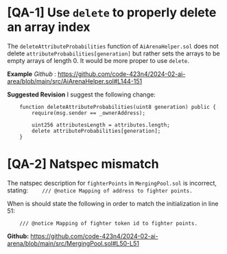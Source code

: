 # [QA-1] Use `delete` to properly delete an array index
The `deleteAttributeProbabilities` function of `AiArenaHelper.sol` does not delete `attributeProbabilities[generation]` but rather sets the arrays to be empty arrays of length 0. It would be more proper to use `delete`.

**Example**
*Github* : https://github.com/code-423n4/2024-02-ai-area/blob/main/src/AiArenaHelper.sol#L144-151

**Suggested Revision**
I suggest the following change:


```solidity
    function deleteAttributeProbabilities(uint8 generation) public {
        require(msg.sender == _ownerAddress);

        uint256 attributesLength = attributes.length;
        delete attributeProbabilities[generation];
    }
```

# [QA-2] Natspec mismatch

The natspec description for `fighterPoints` in `MergingPool.sol` is incorrect, stating: 
`    /// @notice Mapping of address to fighter points.`

When is should state the following in order to match the initialization in line 51:

`    /// @notice Mapping of fighter token id to fighter points.`

**Github:** https://github.com/code-423n4/2024-02-ai-arena/blob/main/src/MergingPool.sol#L50-L51
